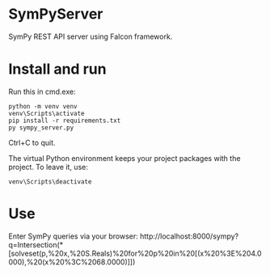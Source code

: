 # SymPyServer

SymPy REST API server using Falcon framework.

# Install and run

Run this in cmd.exe:

	python -m venv venv
	venv\Scripts\activate
	pip install -r requirements.txt
	py sympy_server.py

Ctrl+C to quit.

The virtual Python environment keeps your project packages with the project. To leave it, use:

	venv\Scripts\deactivate

# Use

Enter SymPy queries via your browser: http://localhost:8000/sympy?q=Intersection(*[solveset(p,%20x,%20S.Reals)%20for%20p%20in%20[(x%20%3E%204.0000),%20(x%20%3C%2068.0000)]])

